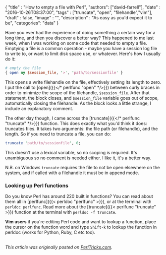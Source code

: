 
  {
    "title"  : "How to empty a file with Perl",
    "authors": ["david-farrell"],
    "date"   : "2016-10-26T08:37:00",
    "tags"   : ["truncate", "open", "filehandle","vim"],
    "draft"  : false,
    "image"  : "",
    "description" : "As easy as you'd expect it to be",
    "categories": "data"
  }

Have you ever had the experience of doing something a certain way for a long time, and then you discover a better way? This happened to me last week, when I was working on some code that needed to empty a file. Emptying a file is a common operation - maybe you have a session log file to write to, or want to limit disk space use, or whatever. Here's how I usually do it:

```perl
# empty the file
{ open my $session_file, '>', 'path/to/sessionfile' }
```

This opens a write filehandle on the file, effectively setting its length to zero. I put the call to [open]({{</* perlfunc "open" */>}}) between curly braces in order to minimize the scope of the filehandle, `$session_file`. After that statement, the block closes, and `$session_file` variable goes out of scope, automatically closing the filehandle. As the block looks a little strange, I include an explanatory comment.

The other day though, I came across the [truncate]({{</* perlfunc "truncate" */>}}) function. This does exactly what you'd think it does: truncates files. It takes two arguments: the file path (or filehandle), and the length. So if you need to truncate a file, you can do:

```perl
truncate 'path/to/sessionfile', 0;
```

This doesn't use a lexical variable, so no scoping is required. It's unambiguous so no comment is needed either. I like it, it's a better way.

N.B. on Windows `truncate` requires the file to not be open elsewhere on the system, and if called with a filehandle it must be in append mode.

### Looking up Perl functions

Do you know Perl has around 220 built in functions? You can read about them all in [perlfunc]({{< perldoc "perlfunc" >}}), or at the terminal with `perldoc perlfunc`. Read more about the [truncate]({{< perlfunc "truncate" >}}) function at the terminal with `perldoc -f truncate`.

**Vim users** if you're editing Perl code and want to lookup a function, place the cursor on the function word and type `Shift-k` to lookup the function in perldoc (works for Python, Ruby, C etc too).

\
*This article was originally posted on [PerlTricks.com](http://perltricks.com).*
